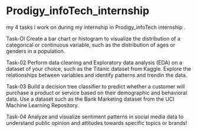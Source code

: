 # Prodigy_infoTech_internship
my 4 tasks i work on during my internship in Prodigy_infoTech internship . 

Task-Ol 
Create a bar chart or histogram to visualize the distribution of a categorical or continuous variable, such as the distribution of ages or genders in a population. 

Task-02 
Perform data cleaning and Exploratory data analysis (EDA) on a dataset of your choice, such as the Titanic dataset from Kaggle. Explore the relationships between variables and identify patterns and trendin the data.

Task-03 
Build a decision tree classifier to predict whether a customer will purchase a product or service based on their demographic and behavioral data. Use a dataset such as the Bank Marketing dataset from the UCI Machine Learning Repository. 

Task-04 
Analyze and visualize sentiment patterns in social media data to understand public opinion and attitudes towards specific topics or brands! 
